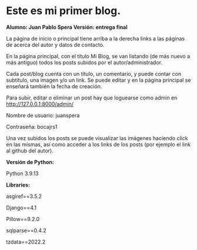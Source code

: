 # Este es mi primer blog.
**Alumno: Juan Pablo Spera
Versión: entrega final**

La página de inicio o principal tiene arriba a la derecha links a las páginas de acerca del autor y datos de contacto.

En la página principal, con el título Mi Blog, se van listando (de más nuevo a más antiguo) todos los posts subidos por el autor/administrador.

Cada post/blog cuenta con un título, un comentario, y puede contar con subtítulo, una imagen y/o un link. Se puede editar y en la página principal se enseñará también la fecha de creación.

Para subir, editar o eliminar un post hay que loguearse como admin en http://127.0.0.1:8000/admin/

Nombre de usuario: juanspera

Contraseña: bocajrs1

Una vez subidos los posts se puede visualizar las imágenes haciendo click en las mismas, así como acceder a los links de los posts (por ejemplo el link al github del autor).

**Versión de Python:**

Python 3.9.13

**Libraries:**

asgiref==3.5.2

Django==4.1

Pillow==9.2.0

sqlparse==0.4.2

tzdata==2022.2